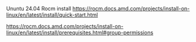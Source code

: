 Ununtu 24.04 Rocm install
https://rocm.docs.amd.com/projects/install-on-linux/en/latest/install/quick-start.html

https://rocm.docs.amd.com/projects/install-on-linux/en/latest/install/prerequisites.html#group-permissions
